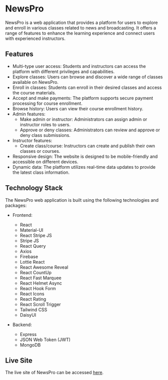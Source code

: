 # NewsPro

NewsPro is a web application that provides a platform for users to explore and enroll in various classes related to news and broadcasting. It offers a range of features to enhance the learning experience and connect users with experienced instructors.

## Features

- Multi-type user access: Students and instructors can access the platform with different privileges and capabilities.
- Explore classes: Users can browse and discover a wide range of classes available on NewsPro.
- Enroll in classes: Students can enroll in their desired classes and access the course materials.
- Accept and make payments: The platform supports secure payment processing for course enrollment.
- Browse history: Users can view their course enrollment history.
- Admin features:
  - Make admin or instructor: Administrators can assign admin or instructor roles to users.
  - Approve or deny classes: Administrators can review and approve or deny class submissions.
- Instructor features:
  - Create class/course: Instructors can create and publish their own classes or courses.
- Responsive design: The website is designed to be mobile-friendly and accessible on different devices.
- Dynamic data: The platform utilizes real-time data updates to provide the latest class information.

## Technology Stack

The NewsPro web application is built using the following technologies and packages:

- Frontend:
  - React
  - Material-UI
  - React Stripe JS
  - Stripe JS
  - React Query
  - Axios
  - Firebase
  - Lottie React
  - React Awesome Reveal
  - React CountUp
  - React Fast Marquee
  - React Helmet Async
  - React Hook Form
  - React Icons
  - React Rating
  - React Scroll Trigger
  - Tailwind CSS
  - DaisyUI

- Backend:
  - Express
  - JSON Web Token (JWT)
  - MongoDB

## Live Site

The live site of NewsPro can be accessed [here](https://news-pro-9c32b.web.app/).

